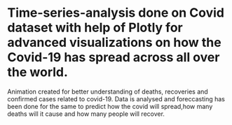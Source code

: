 # Time-series-analysis done on Covid dataset with help of Plotly for advanced visualizations on how the Covid-19 has spread across all over the world.
Animation created for better understanding of deaths, recoveries and confirmed cases related to covid-19.
Data is analysed and foreccasting has been done for the same to predict how the covid will spread,how many deaths will it cause and how many people will recover.
